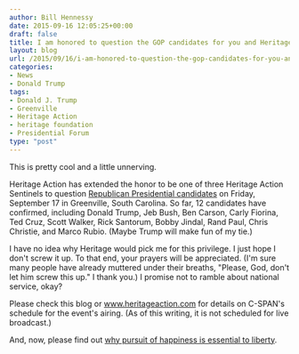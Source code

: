 ```yaml
---
author: Bill Hennessy
date: 2015-09-16 12:05:25+00:00
draft: false
title: I am honored to question the GOP candidates for you and Heritage
layout: blog
url: /2015/09/16/i-am-honored-to-question-the-gop-candidates-for-you-and-heritage/
categories:
- News
- Donald Trump
tags:
- Donald J. Trump
- Greenville
- Heritage Action
- heritage foundation
- Presidential Forum
type: "post"
---
```


This is pretty cool and a little unnerving.

Heritage Action has extended the honor to be one of three Heritage Action Sentinels to question [Republican Presidential candidates](https://takebackevent.com/) on Friday, September 17 in Greenville, South Carolina. So far, 12 candidates have confirmed, including Donald Trump, Jeb Bush, Ben Carson, Carly Fiorina, Ted Cruz, Scott Walker, Rick Santorum, Bobby Jindal, Rand Paul, Chris Christie, and Marco Rubio. (Maybe Trump will make fun of my tie.)

I have no idea why Heritage would pick me for this privilege. I just hope I don't screw it up. To that end, your prayers will be appreciated. (I'm sure many people have already muttered under their breaths, "Please, God, don't let him screw this up." I thank you.) I promise not to ramble about national service, okay?

Please check this blog or www.heritageaction.com for details on C-SPAN's schedule for the event's airing. (As of this writing, it is not scheduled for live broadcast.)

And, now, please find out [why pursuit of happiness is essential to liberty](https://hennessysview.com/2015/09/15/there-is-no-liberty-without-pursuit-of-happiness/).

